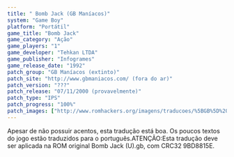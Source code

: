 ```yaml
---
title: " Bomb Jack (GB Maníacos)"
system: "Game Boy"
platform: "Portátil"
game_title: "Bomb Jack"
game_category: "Ação"
game_players: "1"
game_developer: "Tehkan LTDA"
game_publisher: "Infogrames"
game_release_date: "1992"
patch_group: "GB Maníacos (extinto)"
patch_site: "http://www.gbmaniacos.com/ (fora do ar)"
patch_version: "???"
patch_release: "07/11/2000 (provavelmente)"
patch_type: "IPS"
patch_progress: "100%"
patch_images: ["http://www.romhackers.org/imagens/traducoes/%5BGB%5D%20Bomb%20Jack%20-%20GB%20Man%C3%ADacos%20-%2001.png","http://www.romhackers.org/imagens/traducoes/%5BGB%5D%20Bomb%20Jack%20-%20GB%20Man%C3%ADacos%20-%2002.png","http://www.romhackers.org/imagens/traducoes/%5BGB%5D%20Bomb%20Jack%20-%20GB%20Man%C3%ADacos%20-%2003.png"]
---
```

Apesar de não possuir acentos, esta tradução está boa. Os poucos textos do jogo estão traduzidos para o português.ATENÇÃO:Esta tradução deve ser aplicada na ROM original Bomb Jack (U).gb, com CRC32 9BD8815E.